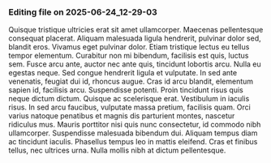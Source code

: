 

### Editing file on 2025-06-24_12-29-03

Quisque tristique ultricies erat sit amet ullamcorper. Maecenas pellentesque consequat placerat. Aliquam malesuada ligula hendrerit, pulvinar dolor sed, blandit eros. Vivamus eget pulvinar dolor. Etiam tristique lectus eu tellus tempor elementum. Curabitur non mi bibendum, facilisis est quis, luctus sem. Fusce arcu ante, auctor nec ante quis, tincidunt lobortis arcu. Nulla eu egestas neque. Sed congue hendrerit ligula et vulputate.
In sed ante venenatis, feugiat dui id, rhoncus augue. Cras id arcu blandit, elementum sapien id, facilisis arcu. Suspendisse potenti. Proin tincidunt risus quis neque dictum dictum. Quisque ac scelerisque erat. Vestibulum in iaculis risus. In sed arcu faucibus, vulputate massa pretium, facilisis quam. Orci varius natoque penatibus et magnis dis parturient montes, nascetur ridiculus mus. Mauris porttitor nisi quis nunc consectetur, id commodo nibh ullamcorper. Suspendisse malesuada bibendum dui. Aliquam tempus diam ac tincidunt iaculis. Phasellus tempus leo in mattis eleifend. Cras et finibus tellus, nec ultrices urna. Nulla mollis nibh at dictum pellentesque.


